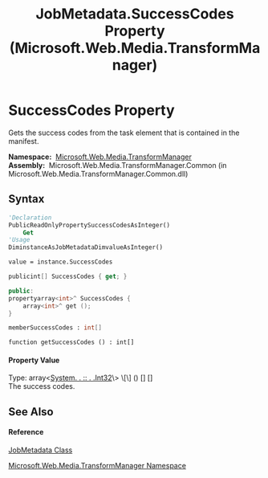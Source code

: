 ﻿---
title: JobMetadata.SuccessCodes Property  (Microsoft.Web.Media.TransformManager)
TOCTitle: SuccessCodes Property
ms:assetid: P:Microsoft.Web.Media.TransformManager.JobMetadata.SuccessCodes
ms:mtpsurl: https://msdn.microsoft.com/en-us/library/microsoft.web.media.transformmanager.jobmetadata.successcodes(v=VS.90)
ms:contentKeyID: 35520901
ms.date: 06/14/2012
mtps_version: v=VS.90
f1_keywords:
- Microsoft.Web.Media.TransformManager.JobMetadata.SuccessCodes
- Microsoft.Web.Media.TransformManager.JobMetadata.get_SuccessCodes
dev_langs:
- CSharp
- JScript
- VB
- FSharp
- c++
api_location:
- Microsoft.Web.Media.TransformManager.Common.dll
api_name:
- Microsoft.Web.Media.TransformManager.JobMetadata.get_SuccessCodes
- Microsoft.Web.Media.TransformManager.JobMetadata.SuccessCodes
api_type:
- Managed
topic_type:
- apiref
- kbSyntax
product_family_name: VS
ROBOTS: INDEX,FOLLOW
---

# SuccessCodes Property

Gets the success codes from the task element that is contained in the manifest.

**Namespace:**  [Microsoft.Web.Media.TransformManager](microsoft-web-media-transformmanager-namespace.md)  
**Assembly:**  Microsoft.Web.Media.TransformManager.Common (in Microsoft.Web.Media.TransformManager.Common.dll)

## Syntax

``` vb
'Declaration
PublicReadOnlyPropertySuccessCodesAsInteger()
    Get
'Usage
DiminstanceAsJobMetadataDimvalueAsInteger()

value = instance.SuccessCodes
```

``` csharp
publicint[] SuccessCodes { get; }
```

``` c++
public:
propertyarray<int>^ SuccessCodes {
    array<int>^ get ();
}
```

``` fsharp
memberSuccessCodes : int[]
```

``` jscript
function getSuccessCodes () : int[]
```

#### Property Value

Type: array\<[System. . :: . .Int32](https://msdn.microsoft.com/en-us/library/td2s409d\(v=vs.90\))\> \[\] () \[\] \[\]  
The success codes.  

## See Also

#### Reference

[JobMetadata Class](jobmetadata-class-microsoft-web-media-transformmanager.md)

[Microsoft.Web.Media.TransformManager Namespace](microsoft-web-media-transformmanager-namespace.md)


